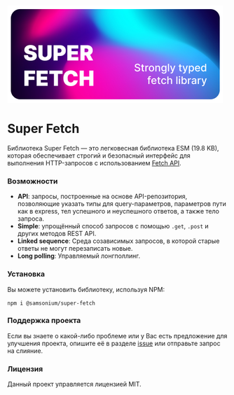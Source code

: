 ![Poster](../poster.png)

# Super Fetch
Библиотека Super Fetch — это легковесная библиотека ESM (19.8 KB), которая обеспечивает строгий и безопасный
интерфейс для выполнения HTTP-запросов с использованием
[Fetch API](https://developer.mozilla.org/en-US/docs/Web/API/Fetch_API).

### Возможности

- **API**: запросы, построенные на основе API-репозитория, позволяющие указать типы для query-параметров,
  параметров пути как в express, тел успешного и неуспешного ответов, а также тело запроса.
- **Simple**: упрощённый способ запросов с помощью `.get`, `.post` и других методов REST API.
- **Linked sequence**: Среда созависимых запросов, в которой старые ответы не могут перезаписать новые.
- **Long polling**: Управляемый лонгполлинг.

### Установка
Вы можете установить библиотеку, используя NPM:
```shell
npm i @samsonium/super-fetch
```

### Поддержка проекта
Если вы знаете о какой-либо проблеме или у Вас есть предложение для улучшения проекта, опишите её в разделе
[issue](https://github.com/samsonium/super-fetch/issues) или отправьте запрос на слияние.

### Лицензия
Данный проект управляется лицензией MIT.
